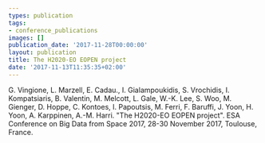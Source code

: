 ```yaml
---
types: publication
tags:
- conference_publications
images: []
publication_date: '2017-11-28T00:00:00'
layout: publication
title: The H2020-EO EOPEN project
date: '2017-11-13T11:35:35+02:00'
---
```

<p>G. Vingione, L. Marzell, E. Cadau., I. Gialampoukidis, S. Vrochidis, I. Kompatsiaris, B. Valentin, M. Melcott, L. Gale, W.-K. Lee, S. Woo, M. Gienger, D. Hoppe, C. Kontoes, I. Papoutsis, M. Ferri, F. Baruffi, J. Yoon, H. Yoon, A. Karppinen, A.-M. Harri. "The H2020-EO EOPEN project". ESA Conference on Big Data from Space 2017, 28-30 November 2017, Toulouse, France.</p>
